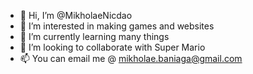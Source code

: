 - 👋 Hi, I’m @MikholaeNicdao
- 👀 I’m interested in making games and websites
- 🌱 I’m currently learning many things
- 💞️ I’m looking to collaborate with Super Mario
- 📫 You can email me @ mikholae.baniaga@gmail.com

<!---
MikholaeNicdao/MikholaeNicdao is a ✨ special ✨ repository because its `README.md` (this file) appears on your GitHub profile.
You can click the Preview link to take a look at your changes.
--->

